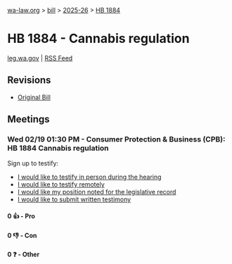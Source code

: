 [wa-law.org](/) > [bill](/bill/) > [2025-26](/bill/2025-26/) > [HB 1884](/bill/2025-26/hb/1884/)

# HB 1884 - Cannabis regulation
[leg.wa.gov](https://app.leg.wa.gov/billsummary?BillNumber=1884&Year=2025&Initiative=false) | [RSS Feed](./rss.xml)

## Revisions
* [Original Bill](1/)

## Meetings
### Wed 02/19 01:30 PM - Consumer Protection & Business (CPB): HB 1884 Cannabis regulation
Sign up to testify:
* [I would like to testify in person during the hearing](https://app.leg.wa.gov/csi/Testifier/Add?chamber=House&mId=32801&aId=164316&caId=25922&tId=1)
* [I would like to testify remotely](https://app.leg.wa.gov/csi/Testifier/Add?chamber=House&mId=32801&aId=164316&caId=25922&tId=2)
* [I would like my position noted for the legislative record](https://app.leg.wa.gov/csi/Testifier/Add?chamber=House&mId=32801&aId=164316&caId=25922&tId=3)
* [I would like to submit written testimony](https://app.leg.wa.gov/csi/Testifier/Add?chamber=House&mId=32801&aId=164316&caId=25922&tId=4)

#### 0 👍 - Pro

#### 0 👎 - Con

#### 0 ❓ - Other
